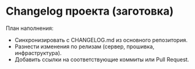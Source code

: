# Changelog проекта (заготовка)

План наполнения:
- Синхронизировать с CHANGELOG.md из основного репозитория.
- Разнести изменения по релизам (сервер, прошивка, инфраструктура).
- Добавить ссылки на соответствующие коммиты или Pull Request.

